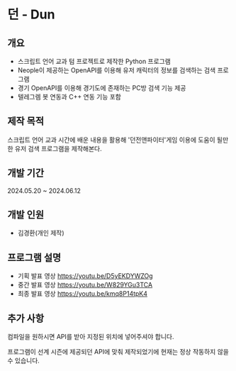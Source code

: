 # 던 - Dun

## 개요
+ 스크립트 언어 교과 텀 프로젝트로 제작한 Python 프로그램
+ Neople이 제공하는 OpenAPI를 이용해 유저 캐릭터의 정보를 검색하는 검색 프로그램
+ 경기 OpenAPI를 이용해 경기도에 존재하는 PC방 검색 기능 제공
+ 텔레그렘 봇 연동과 C++ 연동 기능 포함

## 제작 목적
스크립트 언어 교과 시간에 배운 내용을 활용해 '던전앤파이터'게임 이용에 도움이 될만한 유저 검색 프로그램을 제작해본다.

## 개발 기간
2024.05.20 ~ 2024.06.12
## 개발 인원
+ 김경환(개인 제작)
  
## 프로그램 설명
+ 기획 발표 영상 https://youtu.be/D5yEKDYWZOg
+ 중간 발표 영상 https://youtu.be/W829YGu3TCA
+ 최종 발표 영상 https://youtu.be/kmq8P14tpK4

## 추가 사항
컴파일을 원하시면 API를 받아 지정된 위치에 넣어주셔야 합니다.

프로그램이 선계 시즌에 제공되던 API에 맞춰 제작되었기에 현재는 정상 작동하지 않을 수 있습니다.
